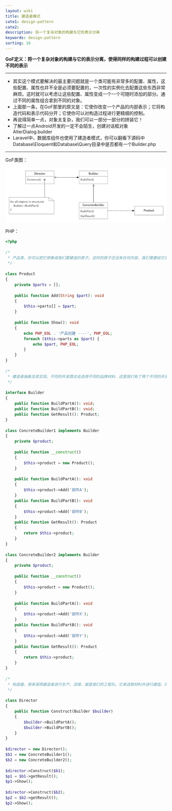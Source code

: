```yaml
---
layout: wiki
title: 建造者模式
cate1: design-pattern
cate2: 
description: 将一个复杂对象的构建与它的表示分离
keywords: design-pattern
sorting: 16
---
```




**GoF定义：将一个复杂对象的构建与它的表示分离，使得同样的构建过程可以创建不同的表示**

------

- 其实这个模式要解决的最主要问题就是一个类可能有非常多的配置、属性，这些配置、属性也并不全是必须要配置的，一次性的实例化去配置这些东西非常麻烦。这时就可以考虑让这些配置、属性变成一个一个可随时添加的部分。通过不同的属性组合拿到不同的对象。
- 上面那一条，在GoF那里的原文是：它使你改变一个产品的内部表示；它将构造代码和表示代码分开；它使你可以对构造过程进行更精细的控制。
- 再说得简单一点，对象太复杂，我们可以一部分一部分的拼装它！
- 了解过一点Android开发的一定不会陌生，创建对话框对象AlterDialog.builder
- Laravel中，数据库组件也使用了建造者模式，你可以翻看下源码中Database\Eloquent和Database\Query目录中是否都有一个Builder.php

------



GoF类图：

<img src="/images/wiki/algorithm/design-pattern-builder_step1.jpg"  />



PHP：

```php
<?php

/*
 * 产品类，你可以把它想象成我们要建造的房子。这时的房子还没有任何内容，我们需要给它添砖加瓦。
 */

class Product
{
    private $parts = [];

    public function Add(String $part): void
    {
        $this->parts[] = $part;
    }

    public function Show(): void
    {
        echo PHP_EOL . '产品创建 ----', PHP_EOL;
        foreach ($this->parts as $part) {
            echo $part, PHP_EOL;
        }
    }
}

/*
 * 建造者抽象及其实现。不同的开发商总会选用不同的品牌材料，这里我们有了两个不同的开发商，但他们的目的一致，都是为了去盖房子（Product）。
 */

interface Builder
{
    public function BuildPartA(): void;
    public function BuildPartB(): void;
    public function GetResult(): Product;
}

class ConcreteBuilder1 implements Builder
{
    private $product;

    public function __construct()
    {
        $this->product = new Product();
    }

    public function BuildPartA(): void
    {
        $this->product->Add('部件A');
    }
    public function BuildPartB(): void
    {
        $this->product->Add('部件B');
    }
    public function GetResult(): Product
    {
        return $this->product;
    }
}

class ConcreteBuilder2 implements Builder
{
    private $product;

    public function __construct()
    {
        $this->product = new Product();
    }

    public function BuildPartA(): void
    {
        $this->product->Add('部件X');
    }
    public function BuildPartB(): void
    {
        $this->product->Add('部件Y');
    }
    public function GetResult(): Product
    {
        return $this->product;
    }
}

/*
 * 构造器，用来调用建造者进行生产。没错，就是我们的工程队。它来选取材料并进行建造。同样的工程队，可以接不同的单，但盖出来的都是房子。只是这个房子的材料和外观不同，大体上的手艺还是共通的。
 */

class Director
{
    public function Construct(Builder $builder)
    {
        $builder->BuildPartA();
        $builder->BuildPartB();
    }
}

$director = new Director();
$b1 = new ConcreteBuilder1();
$b2 = new ConcreteBuilder2();

$director->Construct($b1);
$p1 = $b1->getResult();
$p1->Show();

$director->Construct($b2);
$p2 = $b2->getResult();
$p2->Show();
```

